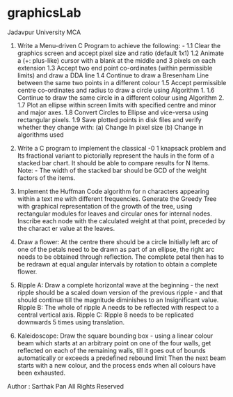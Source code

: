# graphicsLab
Jadavpur University MCA
1.  Write a Menu-driven C Program to achieve the following: -
1.1    Clear the graphics screen and accept pixel size and ratio (default 1x1)
1.2    Animate a (+: plus-like) cursor with a blank at the middle and 3 pixels on each extension
1.3    Accept two end point co-ordinates (within permissible limits) and draw a DDA line
1.4    Continue to draw a Bresenham Line between the same two points in a different colour
1.5    Accept permissible centre co-ordinates and radius to draw a circle using Algorithm 1.
1.6    Continue to draw the same circle in a different colour using Algorithm 2.
1.7    Plot an ellipse within screen limits with specified centre and minor and major axes.
1.8    Convert Circles to Ellipse and vice-versa using rectangular pixels.
1.9    Save plotted points in disk files and verify whether they change with: 
(a) Change In pixel size       (b) Change in algorithms used

2.  Write a C program to implement the classical -0 1 knapsack problem and Its fractional variant to pictorially represent the hauls in the form of a stacked bar chart. It should be able to compare results for N Items.
Note: - The width of the stacked bar should be GCD of the weight factors of the items.

3.  Implement the Huffman Code algorithm for n characters appearing within a text me with different frequencies. Generate the Greedy Tree with graphical representation of the growth of the tree, using rectangular modules for leaves and circular ones for internal nodes. Inscribe each node with the calculated weight at that point, preceded by the charact er value at the leaves.

4.  Draw a flower: At the centre there should be a circle Initially left arc of one of the petals need to be drawn as part of an ellipse, the right arc needs to be obtained through reflection. The complete petal then has to be redrawn at equal angular intervals by rotation to obtain a complete flower.

5.  Ripple A: Draw a complete horizontal wave at the beginning - the next ripple should be a scaled down version of the previous ripple - and that should continue till the magnitude diminishes to an Insignificant value.
Ripple B: The whole of ripple A needs to be reflected with respect to a central vertical axis.
Ripple C: Ripple 8 needs to be replicated downwards 5 times using translation.

6.  Kaleidoscope:  Draw the square bounding box - using a linear colour beam which starts at an arbitrary point on one of the four walls, get reflected on each of the remaining walls, till it goes out of bounds automatically or exceeds a predefined rebound limit Then the next beam starts with a new colour, and the process ends when all colours have been exhausted.


Author : Sarthak Pan
All Rights Reserved
